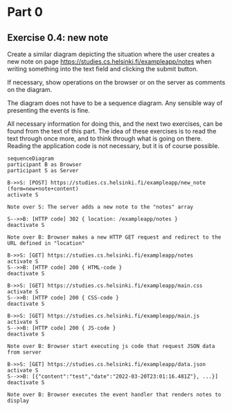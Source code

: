 # Part 0

## Exercise 0.4: new note

Create a similar diagram depicting the situation where the user creates a new note on page https://studies.cs.helsinki.fi/exampleapp/notes when writing something into the text field and clicking the submit button.

If necessary, show operations on the browser or on the server as comments on the diagram.

The diagram does not have to be a sequence diagram. Any sensible way of presenting the events is fine.

All necessary information for doing this, and the next two exercises, can be found from the text of this part. The idea of these exercises is to read the text through once more, and to think through what is going on there. Reading the application code is not necessary, but it is of course possible.

```mermaid
sequenceDiagram
participant B as Browser
participant S as Server

B->>S: [POST] https://studies.cs.helsinki.fi/exampleapp/new_note (form=new+note+content)
activate S

Note over S: The server adds a new note to the "notes" array

S-->>B: [HTTP code] 302 { location: /exampleapp/notes }
deactivate S

Note over B: Browser makes a new HTTP GET request and redirect to the URL defined in "location"

B->>S: [GET] https://studies.cs.helsinki.fi/exampleapp/notes
activate S
S-->>B: [HTTP code] 200 { HTML-code }
deactivate S

B->>S: [GET] https://studies.cs.helsinki.fi/exampleapp/main.css
activate S
S-->>B: [HTTP code] 200 { CSS-code }
deactivate S

B->>S: [GET] https://studies.cs.helsinki.fi/exampleapp/main.js
activate S
S-->>B: [HTTP code] 200 { JS-code }
deactivate S

Note over B: Browser start executing js code that request JSON data from server

B->>S: [GET] https://studies.cs.helsinki.fi/exampleapp/data.json
activate S
S-->>B: [{"content":"test","date":"2022-03-20T23:01:16.481Z"}, ...}]
deactivate S

Note over B: Browser executes the event handler that renders notes to display
```
